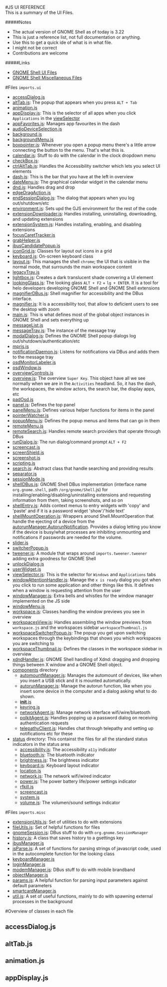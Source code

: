 #JS UI REFERENCE
<br>
This is a summary of the UI Files. 

#####Notes
- The actual version of GNOME Shell as of today is 3.22
- This is just a reference list, not full documentation or anything.
- Use this to get a quick ide of what is in what file.
- I might not be correct
- Contributions are welcome

#####Links
- [GNOME Shell UI Files](https://github.com/GNOME/gnome-shell/tree/master/js/ui)
- [GNOME Shell Miscellaneous Files](https://github.com/GNOME/gnome-shell/tree/master/js/misc)

#Files `imports.ui`
* [accessDialog.js](#accessDialog.js)
* [altTab.js](#altTab.js): The popup that appears when you press `ALT + Tab`
* [animation.js](#animation.js)
* [appDisplay.js](#appDisplay.js): This is the selector of all apps when you click `Applications` in the [viewSelector](#viewSelector.js)
* [appFavorites.js](#appFavorites.js): Manages app favourites in the dash
* [audioDeviceSelection.js](#audioDeviceSelection.js)
* [background.js](#background.js)
* [backgroundMenu.js](#backgroundMenu.js)
* [boxpointer.js](#boxpointer.js): Whenever you open a popup menu there's a little arrow connecting the button to the menu. That's what this is.
* [calendar.js](#calendar.js): Stuff to do with the calendar in the clock dropdown menu
* [checkBox.js](#checkBox.js):
* [ctrlAltTab.js](#ctrlAltTab.js): Handles the Accessibility switcher which lets you select UI elements 
* [dash.js](#dash.js): This is the bar that you have at the left in overview
* [dateMenu.js](#dateMenu.js): The graphical calendar widget in the calendar menu
* [dnd.js](#dnd.js): Handles drag and drop
* [edgeDragAction.js](#edgeDragAction.js)
* [endSessionDialog.js](#endSessionDialog.js): The dialog that appears when you log out/shutdown/etc
* [environment.js](#environment.js): Sets upd the GJS environment for the rest of the code
* [extensionDownloader.js](#extensionDownloader.js): Handles installing, uninstalling, downloading, and updating extensions
* [extensionSystem.js](#extensionSystem.js): Handles installing, enabling, and disabling extensions
* [focusCaretTracker.js](#focusCaretTracker.js)
* [grabHelper.js](#grabHelper.js)
* [ibusCandidatePopup.js](#ibusCandidatePopup.js)
* [iconGrid.js](#iconGrid.js): Classes for layout out icons in a grid
* [keyboard.js](#keyboard.js): On-screen keyboard class
* [layout.js](#layout.js): This manages the shell `chrome`; the UI that is visible in the normal mode, that surrounds the main workspace content
* [legacyTray.js](#legacyTray.js)
* [lightbox.js](#lightbox.js): Creates a dark translucent shade convering a UI element
* [lookingGlass.js](#lookingGlass.js): The looking glass `ALT + F2` + `lg + ENTER`. It is a tool for helo developers developing GNOME Shell and GNOME Shell extensions
* [magnifierDBus.js](#magnifierDBus.js): Shell magnifier for accessibility and the DBus interface.
* [magnifier.js](#magnifier.js): It is a accessibility tool, that allow to deficient users to see the desktop with zoom
* [main.js](#main.js): This is what defines most of the global object instances in GNOME Shell and sets everything up
* [messageList.js](#messageList.js)
* [messageTray.js](#messageTray.js): The instance of the message tray
* [modalDialog.js](#modalDialog.js): Defines the GNOME Shell popup dialogs log out/shutdown/authentication/etc
* [mpris.js](#mpris.js)
* [notificationDaemon.js](#notificationDaemon.js): Listens for notifications via DBus and adds them to the message tray
* [osdMonitorLabeler.js](#osdMonitorLabeler.js)
* [osdWindow.js](#osdWindow.js)
* [overviewControls.js](#overviewControls.js)
* [overview.js](#overview.js): The overview `Super Key`. This object have all we see normally when we are in the `Activities` headland. So, it has the dash, the workspaces, the window actors, the search bar, the display apps, etc
* [padOsd.js](#padOsd.js)
* [panel.js](#panel.js): Defines the top panel
* [panelMenu.js](#panelMenu.js): Defines various helper functions for items in the panel
* [pointerWatcher.js](#pointerWatcher.js)
* [popupMenu.js](#popupMenu.js): Defines the popup menus and items that can go in them
* [remoteMenu.js](#remoteMenu.js)
* [remoteSearch.js](#remoteSearch.js): Handles remote search providers that operate through DBus
* [runDialog.js](#runDialog.js): The run dialog/command prompt `ALT + F2`
* [screencast.js](#screencast.js)
* [screenShield.js](#screenShield.js)
* [screenshot.js](#screenshot.js)
* [scripting.js](#scripting.js)
* [search.js](#search.js): Abstract class that handle searching and providing results
* [separator.js](#separator.js)
* [sessionMode.js](#sessionMode.js)
* [shellDBus.js](#shellDBus.js): GNOME Shell DBus implementation (interface name `org.gnome.shell`, path `/org/gnome/Shell`.js) for installing/enabling/disabling/uninstalling extensions and requesting information from them, taking screenshots, and so on
* [shellEntry.js](#shellEntry.js): Adds context menus to entry widgets with 'copy' and 'paste' and if it is a password widget 'show'/'hide text'
* [shellMountOperation.js](#shellMountOperation.js): Wrappers around Shell.MountOperation that handle the ejecting of a device from the [autorunManager.AutorunNotification](#autorunManager.js). Provides a dialog letting you know if the device is busy/what processes are inhibiting unmounting and notifications if passwords are needed for the volume.
* [slider.js](#slider.js)
* [switcherPopup.js](#switcherPopup.js)
* [tweener.js](#tweener.js): A module that wraps around `imports.tweener.tweener` adding extra goodness for GNOME Shell
* [unlockDialog.js](#unlockDialog.js)
* [userWidget.js](#userWidget.js)
* [viewSelector.js](#viewSelector.js): This is the selector for `Windows` and `Applications` tabs
* [windowAttentionHandler.js](#windowAttentionHandler.js): Manage the `x is ready` dialog you got when you click to run some application and other things like this. It defines when a window is requesting attention from the user
* [windowManager.js](#windowManager.js): Extra bells and whistles for the window manager implemented on the JS side
* [windowMenu.js](#windowMenu.js)
* [workspace.js](#workspace.js): Classes handling the window previews you see in overview
* [workspacesView.js](#workspacesView.js): Handles assembling the window previews from `workspace.js` and the workspaces sidebar `workspaceThumbnail.js`
* [workspaceSwitcherPopup.js](#workspaceSwitcherPopup.js): The popup you get upon switching workspaces through the keybindings that shows you which workspaces you are switching to
* [workspaceThumbnail.js](#workspaceThumbnail.js): Defines the classes in the workspace sidebar in overview
* [xdndHandler.js](#xdndHandler.js): GNOME Shell handling of Xdnd: dragging and dropping things between X window and a GNOME Shell object. 
* [components](#components.js) directory
    * [automountManager.js](#automountManager.js): Manages the automount of devices, like when you insert a USB stick and it is mounted automatically.
    * [autorunManager.js](#autorunManager.js): Manage the autorun function, like when you insert some device in the computer and a dialog asking what to do shown. 
    * [__init__.js](#init.js)
    * [keyring.js](#keyring.js)
    * [networkAgent.js](#networkAgent.js): Manage network interface wifi/wire/bluetooth
    * [polkitAgent.js](#polkitAgent.js): Handles popping up a password dialog on receiving authentication requests
    * [telepathyClient.js](#telepathyClient.js): Handles chat through telepathy and setting up notifications etc for these
* [status](#status.js) directory: This containst the files for all the standard status indicators in the status area
    * [accessibility.js](#accessibility.js): The accessibility `a11y` indicator
    * [bluetooth.js](#bluetooth.js): The bluetooth indicator
    * [brightness.js](#brightness.js): The brightness indicator
    * [keyboard.js](#keyboard.js): Keyboard layout indicator
    * [location.js](#location.js)
    * [network.js](#network.js): The network wifi/wired indicator
    * [power.js](#power.js): The power battery life/power settings indicator
    * [rfkill.js](#rfkill.js)
    * [screencast.js](#screencast.js)
    * [system.js](#system.js)
    * [volume.js](#volume.js): The volumen/sound settings indicator

#Files `imports.misc`
* [extensionUtils.js](#extensionUtils.js): Set of utilities to do with extensions
* [fileUtils.js](#fileUtils.js): Set of helpful functions for files
* [gnomeSession.js](#gnomeSession.js): DBus stuff to do with `org.gnome.SessionManager`
* [history.js](#history.js): A class that saves history to a gsettings key
* [ibusManager.js](#ibusManager.js)
* [jsParse.js](#jsParse.js): A set of functions for parsing strings of javascript code, used in the autocomplete function for the looking class
* [keyboardManager.js](#keyboardManager.js)
* [loginManager.js](#loginManager.js)
* [modemManager.js](#modemManager.js): DBus stuff to do with mobile brandband
* [objectManager.js](#objectManager.js)
* [params.js](#params.js): A helpful function for parsing input parameters against default parameters
* [smartcardManager.js](#smartcardManager.js)
* [util.js](#util.js): A set of useful functions, mainly to do with spawning external processes in the background


#Overview of classes in each file

## accessDialog.js


## altTab.js

## animation.js

## appDisplay.js